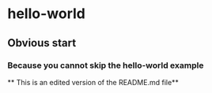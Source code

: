 # hello-world
## Obvious start
### Because you cannot skip the hello-world example
** This is an edited version of the README.md file**
